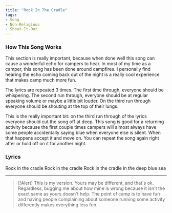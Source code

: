 ```yaml
---
title: "Rock In The Cradle"
tags:
- Song
- Non-Religious
- Shout-It-Out
---
```


### How This Song Works

This section is really important, because when done well this song can cause a wonderful echo for campers to hear. In most of my time as a camper, this song has been done around campfires. I personally find hearing the echo coming back out of the night is a really cool experience that makes camp much more fun.

The lyrics are repeated 3 times. The first time through, everyone should be whispering. The second run through, everyone should be at regular speaking volume or maybe a little bit louder. On the third run through everyone should be shouting at the top of their lungs. 

This is the really important bit: on the third run through of the lyrics everyone should cut the song off at deep. This song is good for a returning activity because the first couple times campers will almost always have some people accidentally saying blue when everyone else is silent. When that happens accept it and move on. You can repeat the song again right after or hold off on it for another night.

### Lyrics

Rock in the cradle
Rock in the cradle
Rock in the cradle in the deep blue sea

---

>[!Alert]
> This is my version. Yours may be different, and that's ok. Regardless, bugging me about how mine is wrong because it isn't the exact same as yours doesn't help. The point of camp is to have fun and having people complaining about someone running some activity differently makes everything less fun.

